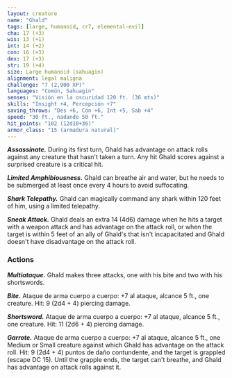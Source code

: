 ```yaml
---
layout: creature
name: "Ghald"
tags: [large, humanoid, cr7, elemental-evil]
cha: 17 (+3)
wis: 13 (+1)
int: 14 (+2)
con: 16 (+3)
dex: 17 (+3)
str: 19 (+4)
size: Large humanoid (sahuagin)
alignment: legal maligna
challenge: "7 (2,900 XP)"
languages: "Común, Sahuagin"
senses: "Visión en la oscuridad 120 ft. (36 mts)"
skills: "Insight +4, Percepción +7"
saving_throws: "Des +6, Con +6, Int +5, Sab +4"
speed: "30 ft., nadando 50 ft."
hit_points: "102 (12d10+36)"
armor_class: "15 (armadura natural)"
---
```


***Assassinate.*** During its first turn, Ghald has advantage on attack rolls against any creature that hasn't taken a turn. Any hit Ghald scores against a surprised creature is a critical hit.

***Limited Amphibiousness.*** Ghald can breathe air and water, but he needs to be submerged at least once every 4 hours to avoid suffocating.

***Shark Telepathy.*** Ghald can magically command any shark within 120 feet of him, using a limited telepathy.

***Sneak Attack.*** Ghald deals an extra 14 (4d6) damage when he hits a target with a weapon attack and has advantage on the attack roll, or when the target is within 5 feet of an ally of Ghald's that isn't incapacitated and Ghald doesn't have disadvantage on the attack roll.

### Actions

***Multiataque.*** Ghald makes three attacks, one with his bite and two with his shortswords.

***Bite.*** Ataque de arma cuerpo a cuerpo: +7 al ataque, alcance 5 ft., one creature. Hit: 9 (2d4 + 4) piercing damage.

***Shortsword.*** Ataque de arma cuerpo a cuerpo: +7 al ataque, alcance 5 ft., one creature. Hit: 11 (2d6 + 4) piercing damage.

***Garrote.*** Ataque de arma cuerpo a cuerpo: +7 al ataque, alcance 5 ft., one Medium or Small creature against which Ghald has advantage on the attack roll. Hit: 9 (2d4 + 4) puntos de daño contundente, and the target is grappled (escape DC 15). Until the grapple ends, the target can't breathe, and Ghald has advantage on attack rolls against it.